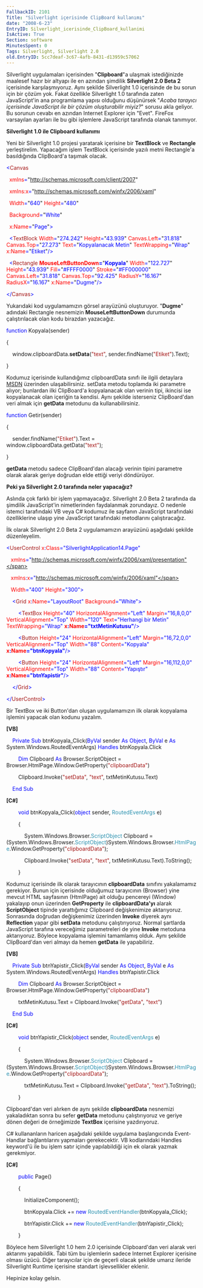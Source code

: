 ```yaml
---
FallbackID: 2101
Title: "Silverlight içerisinde ClipBoard kullanımı"
date: "2008-6-23"
EntryID: Silverlight_icerisinde_ClipBoard_kullanimi
IsActive: True
Section: software
MinutesSpent: 0
Tags: Silverlight, Silverlight 2.0
old.EntryID: 5cc7deaf-3c67-4afb-8431-d13959c57062
---
```

Silverlight uygulamaları içerisinden "**Clipboard**"a ulaşmak
istediğinizde maalesef hazır bir altyapı ile en azından şimdilik
**Silverlight 2.0 Beta 2** içerisinde karşılaşmıyoruz. Aynı şekilde
Silverlight 1.0 içerisinde de bu sorun için bir çözüm yok. Fakat
özellikle Silverlight 1.0 tarafında zaten JavaScript'in ana programlama
yapısı olduğunu düşünürsek "*Acaba tarayıcı içerisinde JavaScript ile
bir çözüm oluşturabilir miyiz?*" sorusu akla geliyor. Bu sorunun cevabı
en azından Internet Explorer için "Evet". FireFox varsayılan ayarları
ile bu gibi işlemlere JavaScript tarafında olanak tanımıyor.

**Silverlight 1.0 ile Clipboard kullanımı**

Yeni bir Silverlight 1.0 projesi yaratarak içerisine bir **TextBlock**
ve **Rectangle** yerleştirelim. Yapacağım işlem TextBlock içerisinde
yazılı metni Rectangle'a basıldığında ClipBoard'a taşımak olacak.

<span style="color: blue;">\<</span><span
style="color: #a31515;">Canvas</span>

<span style="color: blue;">  </span><span
style="color: red;">xmlns</span><span
style="color: blue;">=</span>"<span
style="color: blue;">http://schemas.microsoft.com/client/2007</span>"

<span style="color: blue;">  </span><span
style="color: red;">xmlns:x</span><span
style="color: blue;">=</span>"<span
style="color: blue;">http://schemas.microsoft.com/winfx/2006/xaml</span>"

<span style="color: blue;">  </span><span
style="color: red;">Width</span><span
style="color: blue;">=</span>"<span
style="color: blue;">640</span>"<span style="color: blue;"> </span><span
style="color: red;">Height</span><span
style="color: blue;">=</span>"<span style="color: blue;">480</span>"

<span style="color: blue;">  </span><span
style="color: red;">Background</span><span
style="color: blue;">=</span>"<span style="color: blue;">White</span>"

<span style="color: blue;">  </span><span
style="color: red;">x:Name</span><span
style="color: blue;">=</span>"<span
style="color: blue;">Page</span>"<span style="color: blue;">\></span>

<span style="color: blue;">  \<</span><span
style="color: #a31515;">TextBlock</span><span style="color: blue;">
</span><span style="color: red;">Width</span><span
style="color: blue;">=</span>"<span
style="color: blue;">274.242</span>"<span style="color: blue;">
</span><span style="color: red;">Height</span><span
style="color: blue;">=</span>"<span
style="color: blue;">43.939</span>"<span style="color: blue;">
</span><span style="color: red;">Canvas.Left</span><span
style="color: blue;">=</span>"<span
style="color: blue;">31.818</span>"<span style="color: blue;">
</span><span style="color: red;">Canvas.Top</span><span
style="color: blue;">=</span>"<span
style="color: blue;">27.273</span>"<span style="color: blue;">
</span><span style="color: red;">Text</span><span
style="color: blue;">=</span>"<span style="color: blue;">Kopyalanacak
Metin</span>"<span style="color: blue;"> </span><span
style="color: red;">TextWrapping</span><span
style="color: blue;">=</span>"<span
style="color: blue;">Wrap</span>"<span style="color: blue;">
</span><span style="color: red;">x:Name</span><span
style="color: blue;">=</span>"<span
style="color: blue;">Etiket</span>"<span style="color: blue;">/\></span>

<span style="color: blue;">  \<</span><span
style="color: #a31515;">Rectangle</span><span style="color: blue;">
</span><span style="color: red;"> **MouseLeftButtonDown**</span><span
style="color: blue;">**=**</span>"<span
style="color: blue;">**Kopyala**</span>"<span style="color: blue;">
</span><span style="color: red;">Width</span><span
style="color: blue;">=</span>"<span
style="color: blue;">122.727</span>"<span style="color: blue;">
</span><span style="color: red;">Height</span><span
style="color: blue;">=</span>"<span
style="color: blue;">43.939</span>"<span style="color: blue;">
</span><span style="color: red;">Fill</span><span
style="color: blue;">=</span>"<span
style="color: blue;">\#FFFF0000</span>"<span style="color: blue;">
</span><span style="color: red;">Stroke</span><span
style="color: blue;">=</span>"<span
style="color: blue;">\#FF000000</span>"<span style="color: blue;">
</span><span style="color: red;">Canvas.Left</span><span
style="color: blue;">=</span>"<span
style="color: blue;">31.818</span>"<span style="color: blue;">
</span><span style="color: red;">Canvas.Top</span><span
style="color: blue;">=</span>"<span
style="color: blue;">92.425</span>"<span style="color: blue;">
</span><span style="color: red;">RadiusY</span><span
style="color: blue;">=</span>"<span
style="color: blue;">16.167</span>"<span style="color: blue;">
</span><span style="color: red;">RadiusX</span><span
style="color: blue;">=</span>"<span
style="color: blue;">16.167</span>"<span style="color: blue;">
</span><span style="color: red;">x:Name</span><span
style="color: blue;">=</span>"<span
style="color: blue;">Dugme</span>"<span style="color: blue;">/\></span>

<span style="color: blue;">\</</span><span
style="color: #a31515;">Canvas</span><span
style="color: blue;">\></span>

Yukarıdaki kod uygulamamızın görsel arayüzünü oluşturuyor. "**Dugme**"
adındaki Rectangle nesnemizin **MouseLeftButtonDown** durumunda
çalıştırılacak olan kodu birazdan yazacağız.

<span style="color: blue;">function</span> Kopyala(sender)

{

    window.clipboardData.**setData**(<span
style="color: #a31515;">"text"</span>, sender.findName(<span
style="color: #a31515;">"Etiket"</span>).Text); 

}

Kodumuz içerisinde kullandığımız clipboardData sınıfı ile ilgili
detaylara
[MSDN](http://msdn.microsoft.com/en-us/library/ms535220(VS.85).aspx)
üzerinden ulaşabilirsiniz. setData metodu toplamda iki parametre alıyor;
bunlardan ilki ClipBoard'a kopyalanacak olan verinin tipi, ikincisi ise
kopyalanacak olan içeriğin ta kendisi. Aynı şekilde isterseniz
ClipBoard'dan veri almak için **getData** metodunu da kullanabilirsiniz.

<span style="color: blue;">function</span> Getir(sender)

{

    sender.findName(<span style="color: #a31515;">"Etiket"</span>).Text
= window.clipboardData.getData(<span
style="color: #a31515;">"text"</span>);   

}

**getData** metodu sadece ClipBoard'dan alacağı verinin tipini parametre
olarak alarak geriye doğrudan elde ettiği veriyi döndürüyor.

**Peki ya Silverlight 2.0 tarafında neler yapacağız?**

Aslında çok farklı bir işlem yapmayacağız. Silverlight 2.0 Beta 2
tarafında da şimdilik JavaScript'in nimetlerinden faydalanmak
zorundayız. O nedenle istemci tarafındaki VB veya C\# kodumuz ile
sayfanın JavaScript tarafındaki özelliklerine ulaşıp yine JavaScript
tarafındaki metodlarını çalıştıracağız.

İlk olarak Silverlight 2.0 Beta 2 uygulamamızın arayüzünü aşağıdaki
şekilde düzenleyelim.

<span style="color: blue;">\<</span><span
style="color: #a31515;">UserControl</span><span style="color: red;">
x</span><span style="color: blue;">:</span><span
style="color: red;">Class</span><span
style="color: blue;">="SilverlightApplication14.Page"</span>

   <span style="color: red;"> xmlns</span><span
style="color: blue;">="http://schemas.microsoft.com/winfx/2006/xaml/presentation"</span>

   <span style="color: red;"> xmlns</span><span
style="color: blue;">:</span><span style="color: red;">x</span><span
style="color: blue;">="http://schemas.microsoft.com/winfx/2006/xaml"</span>

   <span style="color: red;"> Width</span><span
style="color: blue;">="400"</span><span style="color: red;">
Height</span><span style="color: blue;">="300"\></span>

<span style="color: #a31515;">    </span><span
style="color: blue;">\<</span><span
style="color: #a31515;">Grid</span><span style="color: red;">
x</span><span style="color: blue;">:</span><span
style="color: red;">Name</span><span
style="color: blue;">="LayoutRoot"</span><span style="color: red;">
Background</span><span style="color: blue;">="White"\></span>

<span style="color: #a31515;">        </span><span
style="color: blue;">\<</span><span
style="color: #a31515;">TextBox</span><span style="color: red;">
Height</span><span style="color: blue;">="40"</span><span
style="color: red;"> HorizontalAlignment</span><span
style="color: blue;">="Left"</span><span style="color: red;">
Margin</span><span style="color: blue;">="16,8,0,0"</span><span
style="color: red;"> VerticalAlignment</span><span
style="color: blue;">="Top"</span><span style="color: red;">
Width</span><span style="color: blue;">="120"</span><span
style="color: red;"> Text</span><span style="color: blue;">="Herhangi
bir Metin"</span><span style="color: red;"> TextWrapping</span><span
style="color: blue;">="Wrap"</span><span style="color: red;">
**x**</span><span style="color: blue;">**:**</span><span
style="color: red;">**Name**</span><span
style="color: blue;">**="txtMetinKutusu"**/\></span>

<span style="color: #a31515;">        </span><span
style="color: blue;">\<</span><span
style="color: #a31515;">Button</span><span style="color: red;">
Height</span><span style="color: blue;">="24"</span><span
style="color: red;"> HorizontalAlignment</span><span
style="color: blue;">="Left"</span><span style="color: red;">
Margin</span><span style="color: blue;">="16,72,0,0"</span><span
style="color: red;"> VerticalAlignment</span><span
style="color: blue;">="Top"</span><span style="color: red;">
Width</span><span style="color: blue;">="88"</span><span
style="color: red;"> Content</span><span
style="color: blue;">="Kopyala"</span><span style="color: red;">
**x**</span><span style="color: blue;">**:**</span><span
style="color: red;">**Name**</span><span
style="color: blue;">**="btnKopyala"**/\></span>

<span style="color: #a31515;">        </span><span
style="color: blue;">\<</span><span
style="color: #a31515;">Button</span><span style="color: red;">
Height</span><span style="color: blue;">="24"</span><span
style="color: red;"> HorizontalAlignment</span><span
style="color: blue;">="Left"</span><span style="color: red;">
Margin</span><span style="color: blue;">="16,112,0,0"</span><span
style="color: red;"> VerticalAlignment</span><span
style="color: blue;">="Top"</span><span style="color: red;">
Width</span><span style="color: blue;">="88"</span><span
style="color: red;"> Content</span><span
style="color: blue;">="Yapıştır"</span><span style="color: red;">
**x**</span><span style="color: blue;">**:**</span><span
style="color: red;">**Name**</span><span
style="color: blue;">**="btnYapistir"**/\></span>

<span style="color: #a31515;">    </span><span
style="color: blue;">\</</span><span
style="color: #a31515;">Grid</span><span style="color: blue;">\></span>

<span style="color: blue;">\</</span><span
style="color: #a31515;">UserControl</span><span
style="color: blue;">\></span>

Bir TextBox ve iki Button'dan oluşan uygulamamızın ilk olarak kopyalama
işlemini yapacak olan kodunu yazalım.

**[VB]**

    <span style="color: blue;">Private</span> <span
style="color: blue;">Sub</span> btnKopyala\_Click(<span
style="color: blue;">ByVal</span> sender <span
style="color: blue;">As</span> <span style="color: blue;">Object</span>,
<span style="color: blue;">ByVal</span> e <span
style="color: blue;">As</span> System.Windows.RoutedEventArgs) <span
style="color: blue;">Handles</span> btnKopyala.Click

        <span style="color: blue;">Dim</span> Clipboard <span
style="color: blue;">As</span> Browser.ScriptObject =
Browser.HtmlPage.Window.GetProperty(<span
style="color: #a31515;">"clipboardData"</span>)

        Clipboard.Invoke(<span style="color: #a31515;">"setData"</span>,
<span style="color: #a31515;">"text"</span>, txtMetinKutusu.Text)

    <span style="color: blue;">End</span> <span
style="color: blue;">Sub</span>

**[C\#]**

        <span style="color: blue;">void</span> btnKopyala\_Click(<span
style="color: blue;">object</span> sender, <span
style="color: #2b91af;">RoutedEventArgs</span> e)

        {

            System.Windows.Browser.<span
style="color: #2b91af;">ScriptObject</span> Clipboard =
(System.Windows.Browser.<span
style="color: #2b91af;">ScriptObject</span>)System.Windows.Browser.<span
style="color: #2b91af;">HtmlPage</span>.Window.GetProperty(<span
style="color: #a31515;">"clipboardData"</span>);

            Clipboard.Invoke(<span
style="color: #a31515;">"setData"</span>, <span
style="color: #a31515;">"text"</span>, txtMetinKutusu.Text).ToString();

        }

Kodumuz içerisinde ilk olarak tarayıcının **clipboardData** sınıfını
yakalamamız gerekiyor. Bunun için içerisinde olduğumuz tarayıcının
(Browser) yine mevcut HTML sayfasının (HtmlPage) ait olduğu pencereyi
(Window) yakalayıp onun üzerinden **GetProperty** ile
**clipboardData'yı** alarak **ScriptObject** tipinde yarattığımız
Clipboard değişkenimize aktarıyoruz. Sonrasında doğrudan değişkenimiz
üzerinden **Invoke** diyerek aynı **Reflection** yapar gibi **setData**
metodunu çalıştırıyoruz. Normal şartlarda JavaScript tarafına
vereceğimiz parametreleri de yine **Invoke** metoduna aktarıyoruz.
Böylece kopyalama işlemini tamamlamış olduk. Aynı şekilde ClipBoard'dan
veri almayı da hemen **getData** ile yapabiliriz.

**[VB]**

    <span style="color: blue;">Private</span> <span
style="color: blue;">Sub</span> btnYapistir\_Click(<span
style="color: blue;">ByVal</span> sender <span
style="color: blue;">As</span> <span style="color: blue;">Object</span>,
<span style="color: blue;">ByVal</span> e <span
style="color: blue;">As</span> System.Windows.RoutedEventArgs) <span
style="color: blue;">Handles</span> btnYapistir.Click

        <span style="color: blue;">Dim</span> Clipboard <span
style="color: blue;">As</span> Browser.ScriptObject =
Browser.HtmlPage.Window.GetProperty(<span
style="color: #a31515;">"clipboardData"</span>)

        txtMetinKutusu.Text = Clipboard.Invoke(<span
style="color: #a31515;">"getData"</span>, <span
style="color: #a31515;">"text"</span>)

    <span style="color: blue;">End</span> <span
style="color: blue;">Sub</span>

**[C\#]**

        <span style="color: blue;">void</span> btnYapistir\_Click(<span
style="color: blue;">object</span> sender, <span
style="color: #2b91af;">RoutedEventArgs</span> e)

        {

            System.Windows.Browser.<span
style="color: #2b91af;">ScriptObject</span> Clipboard =
(System.Windows.Browser.<span
style="color: #2b91af;">ScriptObject</span>)System.Windows.Browser.<span
style="color: #2b91af;">HtmlPage</span>.Window.GetProperty(<span
style="color: #a31515;">"clipboardData"</span>);

            txtMetinKutusu.Text = Clipboard.Invoke(<span
style="color: #a31515;">"getData"</span>, <span
style="color: #a31515;">"text"</span>).ToString();

        }

Clipboard'dan veri alırken de aynı şekilde **clipboardData** nesnemizi
yakaladıktan sonra bu sefer **getData** metodunu çalıştırıyoruz ve
geriye dönen değeri de örneğimizde **TextBox** içerisine yazdırıyoruz.

C\# kullananların haricen aşağıdaki şekilde uygulama başlangıcında
Event-Handlar bağlantılarını yapmaları gerekecektir. VB kodlarındaki
Handles keyword'ü ile bu işlem satır içinde yapılabildiği için ek olarak
yazmak gerekmiyor.

**[C\#]**

        <span style="color: blue;">public</span> Page()

        {

            InitializeComponent();

            btnKopyala.Click += <span style="color: blue;">new</span>
<span
style="color: #2b91af;">RoutedEventHandler</span>(btnKopyala\_Click);

            btnYapistir.Click += <span style="color: blue;">new</span>
<span
style="color: #2b91af;">RoutedEventHandler</span>(btnYapistir\_Click);

        }

Böylece hem Silverlight 1.0 hem 2.0 içerisinde Clipboard'dan veri alarak
veri aktarımı yapabildik. Tabi tüm bu işlemlerin sadece Internet
Explorer içerisine olması üzücü. Diğer tarayıcılar için de geçerli
olacak şekilde umarız ileride Silverlight Runtime içerisine standart
işlevsellikler eklenir.

Hepinize kolay gelsin.


